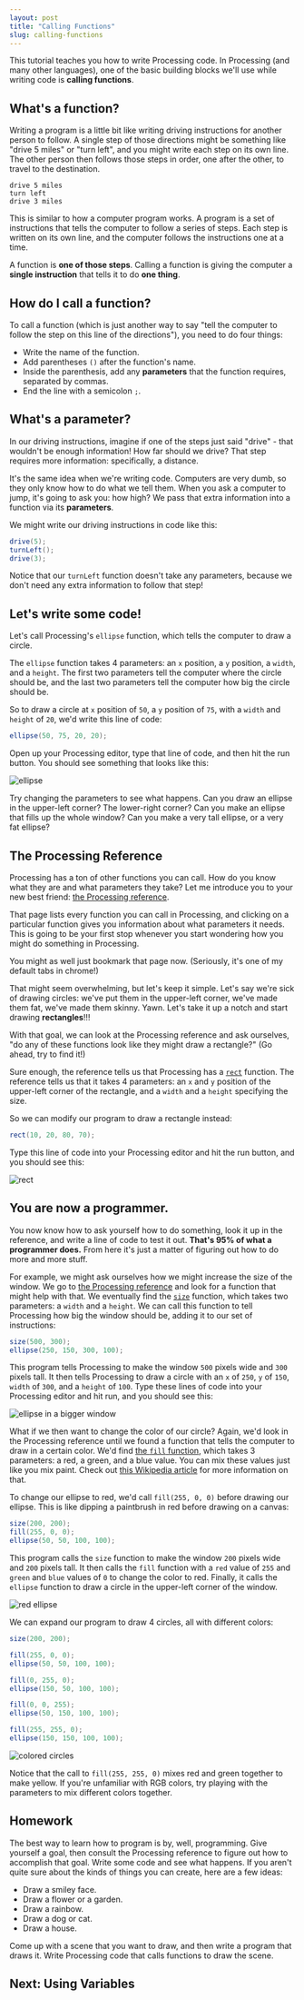 ```yaml
---
layout: post
title: "Calling Functions"
slug: calling-functions
---
```


This tutorial teaches you how to write Processing code. In Processing (and many other languages), one of the basic building blocks we'll use while writing code is **calling functions**.

## What's a function?

Writing a program is a little bit like writing driving instructions for another person to follow. A single step of those directions might be something like "drive 5 miles" or "turn left", and you might write each step on its own line. The other person then follows those steps in order, one after the other, to travel to the destination.

```
drive 5 miles
turn left
drive 3 miles
```

This is similar to how a computer program works. A program is a set of instructions that tells the computer to follow a series of steps. Each step is written on its own line, and the computer follows the instructions one at a time.

A function is **one of those steps**. Calling a function is giving the computer a **single instruction** that tells it to do **one thing**.

## How do I call a function?

To call a function (which is just another way to say "tell the computer to follow the step on this line of the directions"), you need to do four things:

- Write the name of the function.
- Add parentheses `()` after the function's name.
- Inside the parenthesis, add any **parameters** that the function requires, separated by commas.
- End the line with a semicolon `;`.

## What's a parameter?

In our driving instructions, imagine if one of the steps just said "drive" - that wouldn't be enough information! How far should we drive? That step requires more information: specifically, a distance.

It's the same idea when we're writing code. Computers are very dumb, so they only know how to do what we tell them. When you ask a computer to jump, it's going to ask you: how high? We pass that extra information into a function via its **parameters**.

We might write our driving instructions in code like this:

```java
drive(5);
turnLeft();
drive(3);
```

Notice that our `turnLeft` function doesn't take any parameters, because we don't need any extra information to follow that step!

## Let's write some code!

Let's call Processing's `ellipse` function, which tells the computer to draw a circle.

The `ellipse` function takes 4 parameters: an `x` position, a `y` position, a `width`, and a `height`. The first two parameters tell the computer where the circle should be, and the last two parameters tell the computer how big the circle should be.

So to draw a circle at `x` position of `50`, a `y` position of `75`, with a `width` and `height` of `20`, we'd write this line of code:

```java
ellipse(50, 75, 20, 20);
```

Open up your Processing editor, type that line of code, and then hit the run button. You should see something that looks like this:

![ellipse](/tutorials/processing/calling-functions-1.png)

Try changing the parameters to see what happens. Can you draw an ellipse in the upper-left corner? The lower-right corner? Can you make an ellipse that fills up the whole window? Can you make a very tall ellipse, or a very fat ellipse?

## The Processing Reference

Processing has a ton of other functions you can call. How do you know what they are and what parameters they take? Let me introduce you to your new best friend: [the Processing reference](https://processing.org/reference/). 

That page lists every function you can call in Processing, and clicking on a particular function gives you information about what parameters it needs. This is going to be your first stop whenever you start wondering how you might do something in Processing.

You might as well just bookmark that page now. (Seriously, it's one of my default tabs in chrome!)

That might seem overwhelming, but let's keep it simple. Let's say we're sick of drawing circles: we've put them in the upper-left corner, we've made them fat, we've made them skinny. Yawn. Let's take it up a notch and start drawing **rectangles**!!!

With that goal, we can look at the Processing reference and ask ourselves, "do any of these functions look like they might draw a rectangle?" (Go ahead, try to find it!)

Sure enough, the reference tells us that Processing has a [`rect`](https://processing.org/reference/rect_.html) function. The reference tells us that it takes 4 parameters: an `x` and `y` position of the upper-left corner of the rectangle, and a `width` and a `height` specifying the size.

So we can modify our program to draw a rectangle instead:

```java
rect(10, 20, 80, 70);
```

Type this line of code into your Processing editor and hit the run button, and you should see this:

![rect](/tutorials/processing/calling-functions-1.png)

## You are now a programmer.

You now know how to ask yourself how to do something, look it up in the reference, and write a line of code to test it out. **That's 95% of what a programmer does.** From here it's just a matter of figuring out how to do more and more stuff. 

For example, we might ask ourselves how we might increase the size of the window. We go to [the Processing reference](https://processing.org/reference/) and look for a function that might help with that. We eventually find the [`size`](https://processing.org/reference/size_.html) function, which takes two parameters: a `width` and a `height`. We can call this function to tell Processing how big the window should be, adding it to our set of instructions:

```java
size(500, 300);
ellipse(250, 150, 300, 100);
```

This program tells Processing to make the window `500` pixels wide and `300` pixels tall. It then tells Processing to draw a circle with an `x` of `250`, `y` of `150`, `width` of `300`, and a `height` of `100`. Type these lines of code into your Processing editor and hit run, and you should see this:

![ellipse in a bigger window](/tutorials/processing/calling-functions-3.png)

What if we then want to change the color of our circle? Again, we'd look in the Processing reference until we found a function that tells the computer to draw in a certain color. We'd find [the `fill` function](https://processing.org/reference/fill_.html), which takes 3 parameters: a red, a green, and a blue value. You can mix these values just like you mix paint. Check out [this Wikipedia article](https://en.wikipedia.org/wiki/RGB_color_model) for more information on that.

To change our ellipse to red, we'd call `fill(255, 0, 0)` before drawing our ellipse. This is like dipping a paintbrush in red before drawing on a canvas:

```java
size(200, 200);
fill(255, 0, 0);
ellipse(50, 50, 100, 100);
```

This program calls the `size` function to make the window `200` pixels wide and `200` pixels tall. It then calls the `fill` function with a `red` value of `255` and `green` and `blue` values of `0` to change the color to red. Finally, it calls the `ellipse` function to draw a circle in the upper-left corner of the window.

![red ellipse](/tutorials/processing/calling-functions-4.png)

We can expand our program to draw 4 circles, all with different colors:

```java
size(200, 200);

fill(255, 0, 0);
ellipse(50, 50, 100, 100);

fill(0, 255, 0);
ellipse(150, 50, 100, 100);

fill(0, 0, 255);
ellipse(50, 150, 100, 100);

fill(255, 255, 0);
ellipse(150, 150, 100, 100);
```

![colored circles](/tutorials/processing/calling-functions-4.png)

Notice that the call to `fill(255, 255, 0)` mixes red and green together to make yellow. If you're unfamiliar with RGB colors, try playing with the parameters to mix different colors together.

## Homework

The best way to learn how to program is by, well, programming. Give yourself a goal, then consult the Processing reference to figure out how to accomplish that goal. Write some code and see what happens. If you aren't quite sure about the kinds of things you can create, here are a few ideas:

- Draw a smiley face.
- Draw a flower or a garden.
- Draw a rainbow.
- Draw a dog or cat.
- Draw a house.

Come up with a scene that you want to draw, and then write a program that draws it. Write Processing code that calls functions to draw the scene.

## Next: Using Variables
